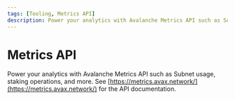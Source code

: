 ```yaml
---
tags: [Tooling, Metrics API]
description: Power your analytics with Avalanche Metrics API such as Subnet usage, staking operations, and more.
---
```

# Metrics API

Power your analytics with Avalanche Metrics API such as Subnet usage, staking operations, and more. 
See [https://metrics.avax.network/](https://metrics.avax.network/) for the API documentation.
